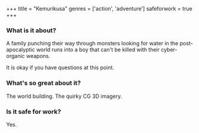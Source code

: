 +++
title = "Kemurikusa"
genres = ['action', 'adventure']
safeforwork = true
+++

### What is it about?

A family punching their way through monsters looking for water in the post-apocalyptic world runs into a boy that can't be killed with their cyber-organic weapons.

It is okay if you have questions at this point.

### What's so great about it?

The world building. The quirky CG 3D imagery.

### Is it safe for work?

Yes.
